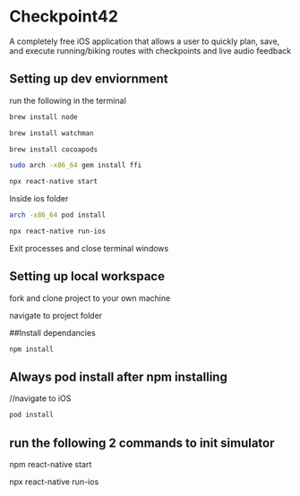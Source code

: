 # Checkpoint42

A completely free iOS application that allows a user to quickly plan, save, and execute running/biking routes with checkpoints and live audio feedback

## Setting up dev enviornment

run the following in the terminal
```sh
brew install node

brew install watchman

brew install cocoapods

sudo arch -x86_64 gem install ffi

npx react-native start
```
Inside ios folder
```sh
arch -x86_64 pod install

npx react-native run-ios
```
Exit processes and close terminal windows


## Setting up local workspace

fork and clone project to your own machine

navigate to project folder

##Install dependancies

```sh
npm install
```

## Always pod install after npm installing

//navigate to iOS

```sh
pod install
```

## run the following 2 commands to init simulator

npm react-native start

npx react-native run-ios
